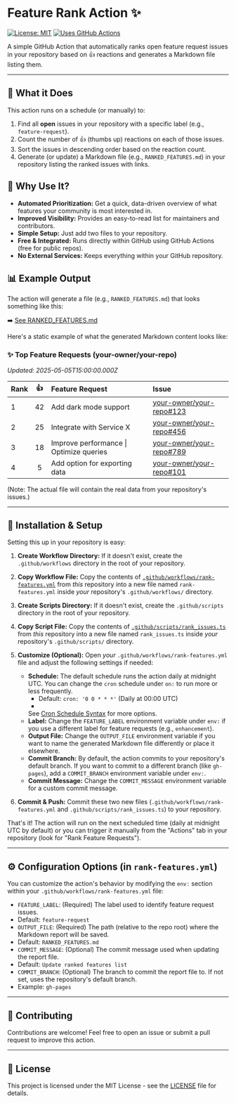 # Feature Rank Action ✨

[![License: MIT](https://img.shields.io/badge/License-MIT-yellow.svg)](https://opensource.org/licenses/MIT) <!-- Optional: Add a license badge -->
[![Uses GitHub Actions](https://img.shields.io/badge/Uses-GitHub%20Actions-blue?logo=githubactions&logoColor=white)](https://github.com/features/actions) <!-- Optional: Actions badge -->

A simple GitHub Action that automatically ranks open feature request issues in your repository based on 👍 reactions and
generates a Markdown file listing them.

---

## 🤔 What it Does

This action runs on a schedule (or manually) to:

1. Find all **open** issues in your repository with a specific label (e.g., `feature-request`).
2. Count the number of 👍 (thumbs up) reactions on each of those issues.
3. Sort the issues in descending order based on the reaction count.
4. Generate (or update) a Markdown file (e.g., `RANKED_FEATURES.md`) in your repository listing the ranked issues with
   links.

## 🎉 Why Use It?

* **Automated Prioritization:** Get a quick, data-driven overview of what features your community is most interested in.
* **Improved Visibility:** Provides an easy-to-read list for maintainers and contributors.
* **Simple Setup:** Just add two files to your repository.
* **Free & Integrated:** Runs directly within GitHub using GitHub Actions (free for public repos).
* **No External Services:** Keeps everything within your GitHub repository.

## 📊 Example Output

The action will generate a file (e.g., `RANKED_FEATURES.md`) that looks something like this:

➡️ [See RANKED_FEATURES.md](RANKED_FEATURES.md)

Here's a static example of what the generated Markdown content looks like:

### ✨ Top Feature Requests (your-owner/your-repo)

*Updated: 2025-05-05T15:00:00.000Z*

| Rank | 👍 | Feature Request                         | Issue                                                                          |
|:-----|:--:|:----------------------------------------|:-------------------------------------------------------------------------------|
| 1    | 42 | Add dark mode support                   | [your-owner/your-repo#123](https://github.com/your-owner/your-repo/issues/123) |
| 2    | 25 | Integrate with Service X                | [your-owner/your-repo#456](https://github.com/your-owner/your-repo/issues/456) |
| 3    | 18 | Improve performance \| Optimize queries | [your-owner/your-repo#789](https://github.com/your-owner/your-repo/issues/789) |
| 4    | 5  | Add option for exporting data           | [your-owner/your-repo#101](https://github.com/your-owner/your-repo/issues/101) |

(Note: The actual file will contain the real data from your repository's issues.)

---

## 🚀 Installation & Setup

Setting this up in your repository is easy:

1. **Create Workflow Directory:**
   If it doesn't exist, create the `.github/workflows` directory in the root of your repository.

2. **Copy Workflow File:**
   Copy the contents of [`.github/workflows/rank-features.yml`](./.github/workflows/rank-features.yml) from *this*
   repository into a new file named `rank-features.yml` inside *your* repository's `.github/workflows/` directory.

3. **Create Scripts Directory:**
   If it doesn't exist, create the `.github/scripts` directory in the root of your repository.

4. **Copy Script File:**
   Copy the contents of [`.github/scripts/rank_issues.ts`](./.github/scripts/rank_issues.ts) from *this* repository into
   a new file named `rank_issues.ts` inside *your* repository's `.github/scripts/` directory.

5. **Customize (Optional):**
   Open *your* `.github/workflows/rank-features.yml` file and adjust the following settings if needed:

    * **Schedule:** The default schedule runs the action daily at midnight UTC. You can change the `cron` schedule under
      `on:` to run more or less frequently.
        * Default: `cron: '0 0 * * *'` (Daily at 00:00 UTC)
        *
        See [Cron Schedule Syntax](https://docs.github.com/en/actions/using-workflows/events-that-trigger-workflows#schedule)
        for more options.
    * **Label:** Change the `FEATURE_LABEL` environment variable under `env:` if you use a different label for feature
      requests (e.g., `enhancement`).
    * **Output File:** Change the `OUTPUT_FILE` environment variable if you want to name the generated Markdown file
      differently or place it elsewhere.
    * **Commit Branch:** By default, the action commits to your repository's default branch. If you want to commit to a
      different branch (like `gh-pages`), add a `COMMIT_BRANCH` environment variable under `env:`.
    * **Commit Message:** Change the `COMMIT_MESSAGE` environment variable for a custom commit message.

6. **Commit & Push:**
   Commit these two new files (`.github/workflows/rank-features.yml` and `.github/scripts/rank_issues.ts`) to your
   repository.

That's it! The action will run on the next scheduled time (daily at midnight UTC by default) or you can trigger it
manually from the "Actions" tab in your repository (look for "Rank Feature Requests").

---

## ⚙️ Configuration Options (in `rank-features.yml`)

You can customize the action's behavior by modifying the `env:` section within your
`.github/workflows/rank-features.yml` file:

* `FEATURE_LABEL`: (Required) The label used to identify feature request issues.
* Default: `feature-request`
* `OUTPUT_FILE`: (Required) The path (relative to the repo root) where the Markdown report will be saved.
* Default: `RANKED_FEATURES.md`
* `COMMIT_MESSAGE`: (Optional) The commit message used when updating the report file.
* Default: `Update ranked features list`
* `COMMIT_BRANCH`: (Optional) The branch to commit the report file to. If not set, uses the repository's default branch.
* Example: `gh-pages`

---

## 🙏 Contributing

Contributions are welcome! Feel free to open an issue or submit a pull request to improve this action.

---

## 📄 License

This project is licensed under the MIT License - see the [LICENSE](./LICENSE) file for details.
